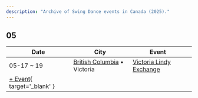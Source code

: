```yaml
---
description: "Archive of Swing Dance events in Canada (2025)."
---
```


## 05

| Date | City | Event | |
| --- | --- | --- | --- |
| 05-17 ~ 19 | [British Columbia](by_city.md#british-columbia) • Victoria | [Victoria Lindy Exchange](victoria-lindy-exchange-2025.md) |  |
| [+ Event](https://github.com/swingdance/events/issues/new?assignees=&labels=add+event&projects=&template=02-add_entity.yml&title=%5B2025%2Fca%5D%20%3CName%3E&region=ca&province=&city=&org_id=&date_starts=2025-05-&date_ends=2025-05-){ target='_blank' }
